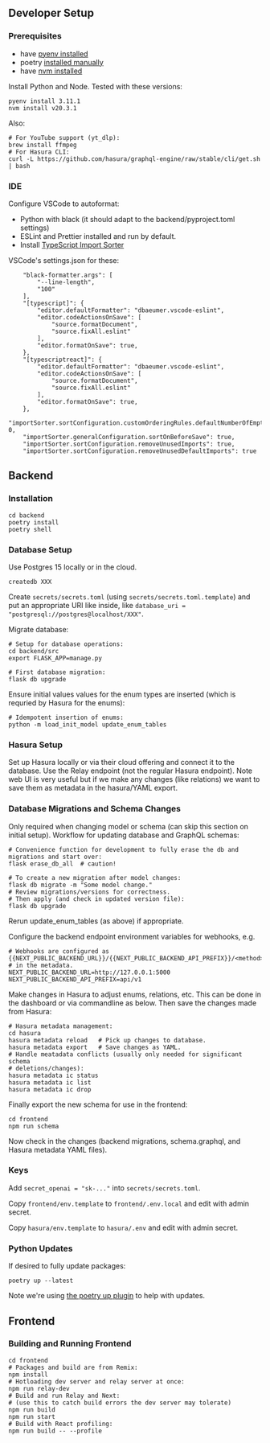 ## Developer Setup

### Prerequisites

- have [pyenv installed](https://github.com/pyenv/pyenv)
- poetry [installed manually](https://python-poetry.org/docs/#installation)
- have [nvm installed](https://github.com/nvm-sh/nvm)

Install Python and Node. Tested with these versions:

```
pyenv install 3.11.1
nvm install v20.3.1
```

Also:

```
# For YouTube support (yt_dlp):
brew install ffmpeg
# For Hasura CLI:
curl -L https://github.com/hasura/graphql-engine/raw/stable/cli/get.sh | bash
```


### IDE

Configure VSCode to autoformat:

- Python with black (it should adapt to the backend/pyproject.toml settings)
- ESLint and Prettier installed and run by default.
- Install [TypeScript Import Sorter](https://marketplace.visualstudio.com/items?itemName=mike-co.import-sorter)

VSCode's settings.json for these:

```
    "black-formatter.args": [
        "--line-length",
        "100"
    ],
    "[typescript]": {
        "editor.defaultFormatter": "dbaeumer.vscode-eslint",
        "editor.codeActionsOnSave": [
            "source.formatDocument",
            "source.fixAll.eslint"
        ],
        "editor.formatOnSave": true,
    },
    "[typescriptreact]": {
        "editor.defaultFormatter": "dbaeumer.vscode-eslint",
        "editor.codeActionsOnSave": [
            "source.formatDocument",
            "source.fixAll.eslint"
        ],
        "editor.formatOnSave": true,
    },
    "importSorter.sortConfiguration.customOrderingRules.defaultNumberOfEmptyLinesAfterGroup": 0,
    "importSorter.generalConfiguration.sortOnBeforeSave": true,
    "importSorter.sortConfiguration.removeUnusedImports": true,
    "importSorter.sortConfiguration.removeUnusedDefaultImports": true
```

## Backend

### Installation

```
cd backend
poetry install
poetry shell
```

### Database Setup

Use Postgres 15 locally or in the cloud.

```
createdb XXX
```

Create `secrets/secrets.toml` (using `secrets/secrets.toml.template`) and put an appropriate URI like inside,
like `database_uri = "postgresql://postgres@localhost/XXX"`.

Migrate database:

```
# Setup for database operations:
cd backend/src
export FLASK_APP=manage.py

# First database migration:
flask db upgrade
```

Ensure initial values values for the enum types are inserted
(which is requried by Hasura for the enums):

```
# Idempotent insertion of enums:
python -m load_init_model update_enum_tables
```

### Hasura Setup

Set up Hasura locally or via their cloud offering and connect it to the database.
Use the Relay endpoint (not the regular Hasura endpoint).
Note web UI is very useful but if we make any changes (like relations) we want to save
them as metadata in the hasura/YAML export.

### Database Migrations and Schema Changes

Only required when changing model or schema (can skip this section on initial setup).
Workflow for updating database and GraphQL schemas:

```
# Convenience function for development to fully erase the db and migrations and start over:
flask erase_db_all  # caution!

# To create a new migration after model changes:
flask db migrate -m "Some model change."
# Review migrations/versions for correctness.
# Then apply (and check in updated version file):
flask db upgrade
```

Rerun update_enum_tables (as above) if appropriate.

Configure the backend endpoint environment variables for webhooks, e.g.
```
# Webhooks are configured as {{NEXT_PUBLIC_BACKEND_URL}}/{{NEXT_PUBLIC_BACKEND_API_PREFIX}}/<method>
# in the metadata.
NEXT_PUBLIC_BACKEND_URL=http://127.0.0.1:5000
NEXT_PUBLIC_BACKEND_API_PREFIX=api/v1
```

Make changes in Hasura to adjust enums, relations, etc.
This can be done in the dashboard or via commandline as below.
Then save the changes made from Hasura:

```
# Hasura metadata management:
cd hasura
hasura metadata reload   # Pick up changes to database.
hasura metadata export   # Save changes as YAML.
# Handle meatadata conflicts (usually only needed for significant schema
# deletions/changes):
hasura metadata ic status
hasura metadata ic list
hasura metadata ic drop
```

Finally export the new schema for use in the frontend:

```
cd frontend
npm run schema
```

Now check in the changes (backend migrations, schema.graphql, and Hasura metadata YAML files).

### Keys

Add `secret_openai = "sk-..."` into `secrets/secrets.toml`.

Copy `frontend/env.template` to `frontend/.env.local` and edit with admin secret.

Copy `hasura/env.template` to `hasura/.env` and edit with admin secret.


### Python Updates 

If desired to fully update packages:

```
poetry up --latest
```

Note we're using [the poetry up plugin](https://github.com/MousaZeidBaker/poetry-plugin-up)
to help with updates.


## Frontend

### Building and Running Frontend

```
cd frontend
# Packages and build are from Remix:
npm install
# Hotloading dev server and relay server at once:
npm run relay-dev
# Build and run Relay and Next:
# (use this to catch build errors the dev server may tolerate)
npm run build
npm run start
# Build with React profiling:
npm run build -- --profile
```
